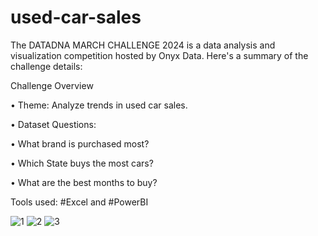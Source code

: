 # used-car-sales
The DATADNA MARCH CHALLENGE 2024 is a data analysis and visualization competition hosted by Onyx Data. Here's a summary of the challenge details:



Challenge Overview

• Theme: Analyze trends in used car sales.



• Dataset Questions:



• What brand is purchased most?

• Which State buys the most cars?

• What are the best months to buy?



Tools used: #Excel and #PowerBI

![1](https://github.com/atefehMohib/used-car-sales/assets/16960768/2fcb5413-ec9c-4115-93d2-9e72fd4267f6)
![2](https://github.com/atefehMohib/used-car-sales/assets/16960768/6e7c3081-98ba-454b-b51e-0cf098f948e4)
![3](https://github.com/atefehMohib/used-car-sales/assets/16960768/809666cb-1fe8-4072-b6e7-b8bb5dfa949b)



